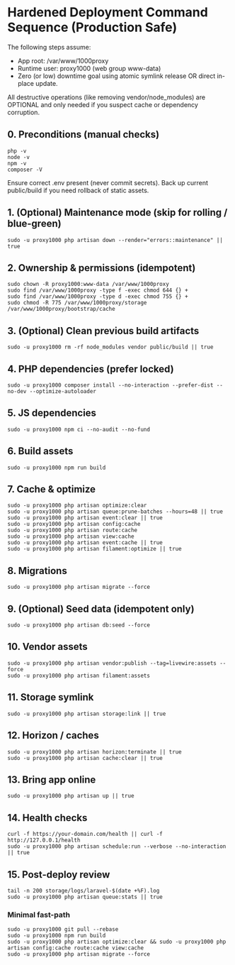 # Hardened Deployment Command Sequence (Production Safe)

The following steps assume:
- App root: /var/www/1000proxy
- Runtime user: proxy1000 (web group www-data)
- Zero (or low) downtime goal using atomic symlink release OR direct in-place update.

All destructive operations (like removing vendor/node_modules) are OPTIONAL and only needed if you suspect cache or dependency corruption.

## 0. Preconditions (manual checks)
```
php -v
node -v
npm -v
composer -V
```
Ensure correct .env present (never commit secrets). Back up current public/build if you need rollback of static assets.

## 1. (Optional) Maintenance mode (skip for rolling / blue-green)
```
sudo -u proxy1000 php artisan down --render="errors::maintenance" || true
```

## 2. Ownership & permissions (idempotent)
```
sudo chown -R proxy1000:www-data /var/www/1000proxy
sudo find /var/www/1000proxy -type f -exec chmod 644 {} +
sudo find /var/www/1000proxy -type d -exec chmod 755 {} +
sudo chmod -R 775 /var/www/1000proxy/storage /var/www/1000proxy/bootstrap/cache
```

## 3. (Optional) Clean previous build artifacts
```
sudo -u proxy1000 rm -rf node_modules vendor public/build || true
```

## 4. PHP dependencies (prefer locked)
```
sudo -u proxy1000 composer install --no-interaction --prefer-dist --no-dev --optimize-autoloader
```

## 5. JS dependencies
```
sudo -u proxy1000 npm ci --no-audit --no-fund
```

## 6. Build assets
```
sudo -u proxy1000 npm run build
```

## 7. Cache & optimize
```
sudo -u proxy1000 php artisan optimize:clear
sudo -u proxy1000 php artisan queue:prune-batches --hours=48 || true
sudo -u proxy1000 php artisan event:clear || true
sudo -u proxy1000 php artisan config:cache
sudo -u proxy1000 php artisan route:cache
sudo -u proxy1000 php artisan view:cache
sudo -u proxy1000 php artisan event:cache || true
sudo -u proxy1000 php artisan filament:optimize || true
```

## 8. Migrations
```
sudo -u proxy1000 php artisan migrate --force
```

## 9. (Optional) Seed data (idempotent only)
```
sudo -u proxy1000 php artisan db:seed --force
```

## 10. Vendor assets
```
sudo -u proxy1000 php artisan vendor:publish --tag=livewire:assets --force
sudo -u proxy1000 php artisan filament:assets
```

## 11. Storage symlink
```
sudo -u proxy1000 php artisan storage:link || true
```

## 12. Horizon / caches
```
sudo -u proxy1000 php artisan horizon:terminate || true
sudo -u proxy1000 php artisan cache:clear || true
```

## 13. Bring app online
```
sudo -u proxy1000 php artisan up || true
```

## 14. Health checks
```
curl -f https://your-domain.com/health || curl -f http://127.0.0.1/health
sudo -u proxy1000 php artisan schedule:run --verbose --no-interaction || true
```

## 15. Post-deploy review
```
tail -n 200 storage/logs/laravel-$(date +%F).log
sudo -u proxy1000 php artisan queue:stats || true
```

### Minimal fast-path
```
sudo -u proxy1000 git pull --rebase
sudo -u proxy1000 npm run build
sudo -u proxy1000 php artisan optimize:clear && sudo -u proxy1000 php artisan config:cache route:cache view:cache
sudo -u proxy1000 php artisan migrate --force
```

